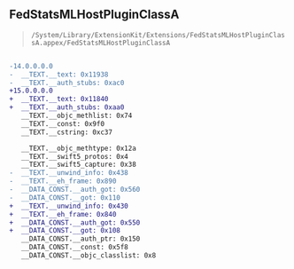 ## FedStatsMLHostPluginClassA

> `/System/Library/ExtensionKit/Extensions/FedStatsMLHostPluginClassA.appex/FedStatsMLHostPluginClassA`

```diff

-14.0.0.0.0
-  __TEXT.__text: 0x11938
-  __TEXT.__auth_stubs: 0xac0
+15.0.0.0.0
+  __TEXT.__text: 0x11840
+  __TEXT.__auth_stubs: 0xaa0
   __TEXT.__objc_methlist: 0x74
   __TEXT.__const: 0x9f0
   __TEXT.__cstring: 0xc37

   __TEXT.__objc_methtype: 0x12a
   __TEXT.__swift5_protos: 0x4
   __TEXT.__swift5_capture: 0x38
-  __TEXT.__unwind_info: 0x438
-  __TEXT.__eh_frame: 0x890
-  __DATA_CONST.__auth_got: 0x560
-  __DATA_CONST.__got: 0x110
+  __TEXT.__unwind_info: 0x430
+  __TEXT.__eh_frame: 0x840
+  __DATA_CONST.__auth_got: 0x550
+  __DATA_CONST.__got: 0x108
   __DATA_CONST.__auth_ptr: 0x150
   __DATA_CONST.__const: 0x5f8
   __DATA_CONST.__objc_classlist: 0x8

```
